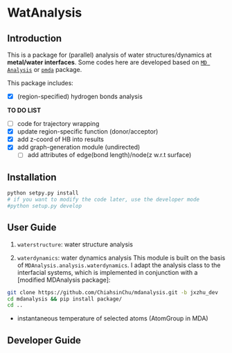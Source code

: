 # WatAnalysis

## Introduction

This is a package for (parallel) analysis of water structures/dynamics at **metal/water interfaces**.
Some codes here are developed based on [`MD Analysis`](https://userguide.mdanalysis.org/2.0.0-dev0/index.html) or [`pmda`](https://www.mdanalysis.org/pmda/) package.

This package includes:

- [x] (region-specified) hydrogen bonds analysis

**TO DO LIST**

- [ ] code for trajectory wrapping
- [x] update region-specific function (donor/acceptor)
- [x] add z-coord of HB into results
- [x] add graph-generation module (undirected)
  - [ ] add attributes of edge(bond length)/node(z w.r.t surface)

## Installation

```bash
python setpy.py install
# if you want to modify the code later, use the developer mode
#python setup.py develop
```

## User Guide

1. `waterstructure`: water structure analysis

2. `waterdynamics`: water dynamics analysis
This module is built on the basis of `MDAnalysis.analysis.waterdynamics`. I adapt the analysis class to the interfacial systems, which is implemented in conjunction with a [modified MDAnalysis package]:

```bash
git clone https://github.com/ChiahsinChu/mdanalysis.git -b jxzhu_dev
cd mdanalysis && pip install package/
cd ..
```

- instantaneous temperature of selected atoms (AtomGroup in MDA)

## Developer Guide
